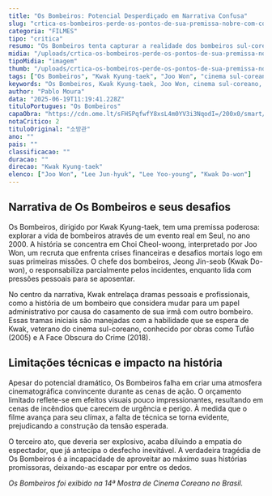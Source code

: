 ```yaml
---
title: "Os Bombeiros: Potencial Desperdiçado em Narrativa Confusa"
slug: "crtica-os-bombeiros-perde-os-pontos-de-sua-premissa-nobre-com-confuso-narrativa"
categoria: "FILMES"
tipo: "critica"
resumo: "Os Bombeiros tenta capturar a realidade dos bombeiros sul-coreanos, mas tropeça em sua execução técnica. O filme de Kwak Kyung-taek perde força ao se aproximar do clímax esperado."
midia: "/uploads/crtica-os-bombeiros-perde-os-pontos-de-sua-premissa-nobre-com-confuso-narrativa-thumb.jpg"
tipoMidia: "imagem"
thumb: "/uploads/crtica-os-bombeiros-perde-os-pontos-de-sua-premissa-nobre-com-confuso-narrativa-thumb.jpg"
tags: ["Os Bombeiros", "Kwak Kyung-taek", "Joo Won", "cinema sul-coreano", "Mostra de Cinema Coreano", "Choi Cheol-woong", "Jeong Jin-seob"]
keywords: "Os Bombeiros, Kwak Kyung-taek, Joo Won, cinema sul-coreano, Mostra de Cinema Coreano, Choi Cheol-woong, Jeong Jin-seob"
author: "Pablo Moura"
data: "2025-06-19T11:19:41.228Z"
tituloPortugues: "Os Bombeiros"
capaObra: "https://cdn.ome.lt/sFHSPqfwfY8xsL4m0YV3i3NqodI=/200x0/smart/extras/capas/bombeiros_poster.png"
notaCritico: 2
tituloOriginal: "소방관"
ano: ""
pais: ""
classificacao: ""
duracao: ""
direcao: "Kwak Kyung-taek"
elenco: ["Joo Won", "Lee Jun-hyuk", "Lee Yoo-young", "Kwak Do-won"]
---
```


## Narrativa de Os Bombeiros e seus desafios

Os Bombeiros, dirigido por Kwak Kyung-taek, tem uma premissa poderosa: explorar a vida de bombeiros através de um evento real em Seul, no ano 2000. A história se concentra em Choi Cheol-woong, interpretado por Joo Won, um recruta que enfrenta crises financeiras e desafios mortais logo em suas primeiras missões. O chefe dos bombeiros, Jeong Jin-seob (Kwak Do-won), o responsabiliza parcialmente pelos incidentes, enquanto lida com pressões pessoais para se aposentar.

No centro da narrativa, Kwak entrelaça dramas pessoais e profissionais, como a história de um bombeiro que considera mudar para um papel administrativo por causa do casamento de sua irmã com outro bombeiro. Essas tramas iniciais são manejadas com a habilidade que se espera de Kwak, veterano do cinema sul-coreano, conhecido por obras como Tufão (2005) e A Face Obscura do Crime (2018).

## Limitações técnicas e impacto na história

Apesar do potencial dramático, Os Bombeiros falha em criar uma atmosfera cinematográfica convincente durante as cenas de ação. O orçamento limitado reflete-se em efeitos visuais pouco impressionantes, resultando em cenas de incêndios que carecem de urgência e perigo. À medida que o filme avança para seu clímax, a falta de técnica se torna evidente, prejudicando a construção da tensão esperada.

O terceiro ato, que deveria ser explosivo, acaba diluindo a empatia do espectador, que já antecipa o desfecho inevitável. A verdadeira tragédia de Os Bombeiros é a incapacidade de aproveitar ao máximo suas histórias promissoras, deixando-as escapar por entre os dedos.

*Os Bombeiros foi exibido na 14ª Mostra de Cinema Coreano no Brasil.*